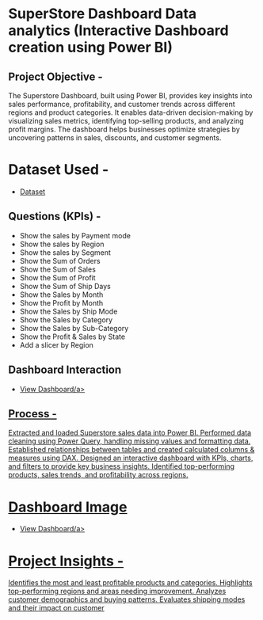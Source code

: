 # SuperStore Dashboard Data analytics (Interactive Dashboard creation using Power BI)
## Project Objective -
The Superstore Dashboard, built using Power BI, provides key insights into sales performance, profitability, and customer trends across different regions and product categories. It enables data-driven decision-making by visualizing sales metrics, identifying top-selling products, and analyzing profit margins. The dashboard helps businesses optimize strategies by uncovering patterns in sales, discounts, and customer segments.


# Dataset Used -
- <a href="https://github.com/nehaS785/SuperStore_Dashboard_PowerBI/blob/main/SuperStore%20Sales%20DataSet.xlsx">Dataset<a>


## Questions  (KPIs) -
- Show the sales by Payment mode
- Show the sales by Region
- Show the sales by Segment
- Show the Sum of Orders
- Show the Sum of Sales
- Show the Sum of Profit
- Show the Sum of Ship Days
- Show the Sales by Month
- Show the Profit by Month
- Show the Sales by Ship Mode
- Show the Sales by Category
- Show the Sales by Sub-Category
- Show the Profit & Sales by State
- Add a slicer by Region


## Dashboard Interaction
- <a href="https://github.com/nehaS785/SuperStore_Dashboard_PowerBI/blob/main/SuperStore%20Project.pbix">View Dashboard/a>


## Process -
Extracted and loaded Superstore sales data into Power BI. Performed data cleaning using Power Query, handling missing values and formatting data. Established relationships between tables and created calculated columns & measures using DAX. Designed an interactive dashboard with KPIs, charts, and filters to provide key business insights. Identified top-performing products, sales trends, and profitability across regions.


# Dashboard Image
- <a href="https://github.com/nehaS785/SuperStore_Dashboard_PowerBI/blob/main/Screenshot.png">View Dashboard/a>


# Project Insights -
Identifies the most and least profitable products and categories.
Highlights top-performing regions and areas needing improvement.
Analyzes customer demographics and buying patterns.
Evaluates shipping modes and their impact on customer


